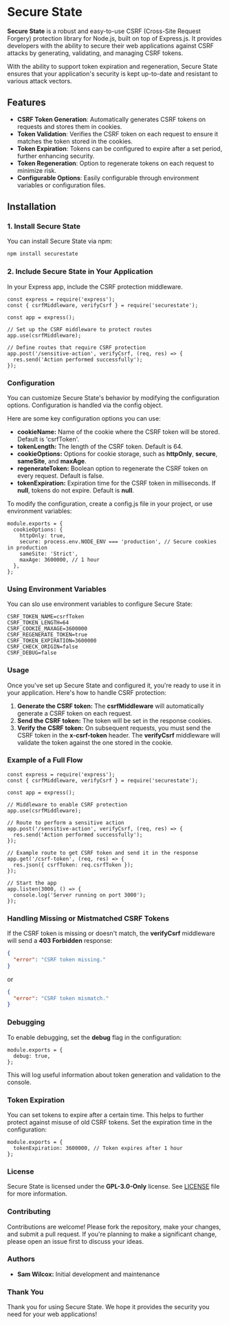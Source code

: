 # Secure State

**Secure State** is a robust and easy-to-use CSRF (Cross-Site Request Forgery) protection library for Node.js, built on top of Express.js. It provides developers with the ability to secure their web applications against CSRF attacks by generating, validating, and managing CSRF tokens. 

With the ability to support token expiration and regeneration, Secure State ensures that your application's security is kept up-to-date and resistant to various attack vectors.

## Features

- **CSRF Token Generation**: Automatically generates CSRF tokens on requests and stores them in cookies.
- **Token Validation**: Verifies the CSRF token on each request to ensure it matches the token stored in the cookies.
- **Token Expiration**: Tokens can be configured to expire after a set period, further enhancing security.
- **Token Regeneration**: Option to regenerate tokens on each request to minimize risk.
- **Configurable Options**: Easily configurable through environment variables or configuration files.

## Installation

### 1. Install Secure State

You can install Secure State via npm:

```bash
npm install securestate
```

### 2. Include Secure State in Your Application

In your Express app, include the CSRF protection middleware.

```node
const express = require('express');
const { csrfMiddleware, verifyCsrf } = require('securestate');

const app = express();

// Set up the CSRF middleware to protect routes
app.use(csrfMiddleware);

// Define routes that require CSRF protection
app.post('/sensitive-action', verifyCsrf, (req, res) => {
  res.send('Action performed successfully');
});
```

### Configuration

You can customize Secure State's behavior by modifying the configuration options. Configuration is handled via the config object.

Here are some key configuration options you can use:

* __cookieName:__ Name of the cookie where the CSRF token will be stored. Default is 'csrfToken'.
* __tokenLength:__ The length of the CSRF token. Default is 64.
* __cookieOptions:__ Options for cookie storage, such as __httpOnly__, __secure__, __sameSite__, and __maxAge__.
* __regenerateToken:__ Boolean option to regenerate the CSRF token on every request. Default is false.
* __tokenExpiration:__ Expiration time for the CSRF token in milliseconds. If __null__, tokens do not expire. Default is __null__.

To modify the configuration, create a config.js file in your project, or use environment variables:

```node
module.exports = {
  cookieOptions: {
    httpOnly: true,
    secure: process.env.NODE_ENV === 'production', // Secure cookies in production
    sameSite: 'Strict',
    maxAge: 3600000, // 1 hour
  },
};
```

### Using Environment Variables

You can slo use environment variables to configure Secure State:

```env
CSRF_TOKEN_NAME=csrfToken
CSRF_TOKEN_LENGTH=64
CSRF_COOKIE_MAXAGE=3600000
CSRF_REGENERATE_TOKEN=true
CSRF_TOKEN_EXPIRATION=3600000
CSRF_CHECK_ORIGIN=false
CSRF_DEBUG=false
```

### Usage

Once you've set up Secure State and configured it, you're ready to use it in your application. Here's how to handle CSRF protection:

1. __Generate the CSRF token:__ The __csrfMiddleware__ will automatically generate a CSRF token on each request.
2. __Send the CSRF token:__ The token will be set in the response cookies.
3. __Verify the CSRF token:__ On subsequent requests, you must send the CSRF token in the __x-csrf-token__ header. The __verifyCsrf__ middleware will validate the token against the one stored in the cookie.

### Example of a Full Flow

```node
const express = require('express');
const { csrfMiddleware, verifyCsrf } = require('securestate');

const app = express();

// Middleware to enable CSRF protection
app.use(csrfMiddleware);

// Route to perform a sensitive action
app.post('/sensitive-action', verifyCsrf, (req, res) => {
  res.send('Action performed successfully');
});

// Example route to get CSRF token and send it in the response
app.get('/csrf-token', (req, res) => {
  res.json({ csrfToken: req.csrfToken });
});

// Start the app
app.listen(3000, () => {
  console.log('Server running on port 3000');
});
```

### Handling Missing or Mistmatched CSRF Tokens

If the CSRF token is missing or doesn't match, the __verifyCsrf__ middleware will send a __403 Forbidden__ response:

```json
{
  "error": "CSRF token missing."
}
```

or

```json
{
  "error": "CSRF token mismatch."
}
```

### Debugging

To enable debugging, set the __debug__ flag in the configuration:

```node
module.exports = {
  debug: true,
};
```

This will log useful information about token generation and validation to the console.

### Token Expiration

You can set tokens to expire after a certain time. This helps to further protect against misuse of old CSRF tokens. Set the expiration time in the configuration:

```node
module.exports = {
  tokenExpiration: 3600000, // Token expires after 1 hour
};
```

### License

Secure State is licensed under the __GPL-3.0-Only__ license. See [LICENSE](./LICENSE) file for more information.

### Contributing

Contributions are welcome! Please fork the repository, make your changes, and submit a pull request. If you're planning to make a significant change, please open an issue first to discuss your ideas.

### Authors

* __Sam Wilcox:__ Initial development and maintenance

### Thank You

Thank you for using Secure State. We hope it provides the security you need for your web applications!